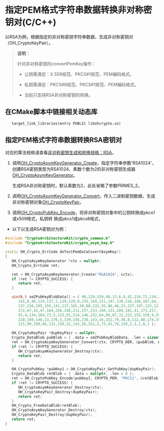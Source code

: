 # 指定PEM格式字符串数据转换非对称密钥对(C/C++)


以RSA为例，根据指定的非对称密钥字符串数据，生成非对称密钥对（OH_CryptoKeyPair）。

> **说明：**
>
> 针对非对称密钥的convertPemKey操作：
>
> - 公钥需满足：X.509规范、PKCS\#1规范、PEM编码格式。
>
> - 私钥需满足：PKCS\#8规范、PKCS\#1规范、PEM编码格式。
>
> - 当前只支持RSA非对称密钥的转换。

## 在CMake脚本中链接相关动态库
```txt
   target_link_libraries(entry PUBLIC libohcrypto.so)
```


## 指定PEM格式字符串数据转换RSA密钥对

对应的算法规格请查看[非对称密钥生成和转换规格：RSA](crypto-asym-key-generation-conversion-spec.md#rsa)。

1. 调用[OH_CryptoAsymKeyGenerator_Create](../../reference/apis-crypto-architecture-kit/_crypto_asym_key_api.md#oh_cryptoasymkeygenerator_create)，指定字符串参数'RSA1024'，创建RSA密钥类型为RSA1024、素数个数为2的非对称密钥生成器[OH_CryptoAsymKeyGenerator](../../reference/apis-crypto-architecture-kit/_crypto_asym_key_api.md#oh_cryptoasymkeygenerator)。

   生成RSA非对称密钥时，默认素数为2，此处省略了参数PRIMES_2。

2. 调用[OH_CryptoAsymKeyGenerator_Convert](../../reference/apis-crypto-architecture-kit/_crypto_asym_key_api.md#oh_cryptoasymkeygenerator_convert)，传入二进制密钥数据，生成非对称密钥对象[OH_CryptoKeyPair](../../reference/apis-crypto-architecture-kit/_crypto_asym_key_api.md#oh_cryptokeypair)。
3. 调用[OH_CryptoPubKey_Encode](../../reference/apis-crypto-architecture-kit/_crypto_asym_key_api.md#oh_cryptopubkey_encode)，将非对称密钥对象中的公钥转换成pkcs1或x509格式，私钥转
换成pkcs1或pkcs8格式，

- 以下以生成RSA密钥对为例：

```c++
#include "CryptoArchitectureKit/crypto_common.h"
#include "CryptoArchitectureKit/crypto_asym_key.h"

static OH_Crypto_ErrCode doTestPemDataCovertAsymKey()
{
   OH_CryptoAsymKeyGenerator *ctx = nullptr;
   OH_Crypto_ErrCode ret;

   ret = OH_CryptoAsymKeyGenerator_Create("RSA1024", &ctx);
   if (ret != CRYPTO_SUCCESS) {
      return ret;
   }

   uint8_t sm2PubKeyBlobData[] = { 48,129,159,48,13,6,9,42,134,72,134,247,13,1,1,1,5,0,3,129,
      141,0,48,129,137,2,129,129,0,235,184,151,247,130,216,140,187,64,124,219,137,140,184,53,
      137,216,105,156,141,137,165,30,80,232,55,96,46,23,237,197,123,121,27,240,190,14,111,237,
      172,67,42,47,164,226,248,211,157,213,194,131,109,181,41,173,217,127,252,121,126,26,130,
      55,4,134,104,73,5,132,91,214,146,232,64,99,87,33,222,155,159,9,59,212,144,46,183,83,89,
      220,189,148,13,176,5,139,156,230,143,16,152,79,36,8,112,40,174,35,83,82,57,137,87,123,
      215,99,199,66,131,150,31,143,56,252,2,73,41,70,159,2,3,1,0,1 };

   OH_CryptoKeyPair *dupKeyPair = nullptr;
   Crypto_DataBlob pubBlob = { .data = sm2PubKeyBlobData, .len = sizeof(sm2PubKeyBlobData) };
   ret = OH_CryptoAsymKeyGenerator_Convert(ctx, CRYPTO_DER, &pubBlob, nullptr, &dupKeyPair);
   if (ret != CRYPTO_SUCCESS) {
      OH_CryptoAsymKeyGenerator_Destroy(ctx);
      return ret;
   }

   OH_CryptoPubKey *pubKey1 = OH_CryptoKeyPair_GetPubKey(dupKeyPair);
   Crypto_DataBlob retBlob = { .data = nullptr, .len = 0 };
   ret = OH_CryptoPubKey_Encode(pubKey1, CRYPTO_PEM, "PKCS1", &retBlob);
   if (ret != CRYPTO_SUCCESS) {
      OH_CryptoAsymKeyGenerator_Destroy(ctx);
      OH_CryptoKeyPair_Destroy(dupKeyPair);
      return ret;
   }
   OH_Crypto_FreeDataBlob(retBlob);
   OH_CryptoAsymKeyGenerator_Destroy(ctx);
   OH_CryptoKeyPair_Destroy(dupKeyPair);
   return ret;
}
```


